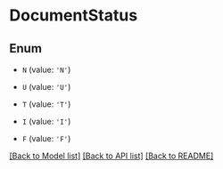 # DocumentStatus


## Enum

* `N` (value: `'N'`)

* `U` (value: `'U'`)

* `T` (value: `'T'`)

* `I` (value: `'I'`)

* `F` (value: `'F'`)

[[Back to Model list]](../README.md#documentation-for-models) [[Back to API list]](../README.md#documentation-for-api-endpoints) [[Back to README]](../README.md)



